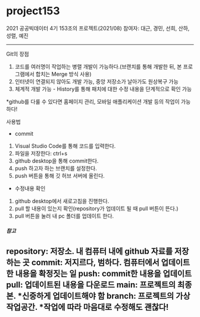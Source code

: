 # project153
2021 공공빅데이터 4기 153조의 프로젝트(2021/08)
참여자: 대근, 경민, 선희, 산하, 성렬, 예진

----------
Git의 장점
1. 코드를 여러명이 작업하는 병렬 개발이 가능하다.(브랜치를 통해 개발한 뒤, 본 프로그램에서 합치는 Merge 방식 사용)
2. 인터넷이 연결되지 않아도 개발 가능, 중앙 저장소가 날아가도 원상복구 가능
3. 체계적 개발 가능 - History를 통해 패치에 대한 수정 내용을 단계적으로 확인 가능

*github를 다룰 수 있다면 홈페이지 관리, 모바일 애플리케이션 개발 등의 작업이 가능하다!

사용법
- commit
1. Visual Studio Code를 통해 코드를 입력한다.
2. 파일을 저장한다: ctrl+s
3. github desktop을 통해 commit한다.
4. push 하고자 하는 브랜치를 설정한다.
5. push 버튼을 통해 깃 허브 서버에 올린다.

- 수정내용 확인
1. github desktop에서 새로고침을 진행한다.
2. pull 할 내용이 있는지 확인(repository가 업데이트 될 때 pull 버튼이 뜬다.)
3. pull 버튼을 눌러 내 pc 폴더를 업데이트 한다.


#### *참고*
repository: 저장소. 내 컴퓨터 내에 github 자료를 저장하는 곳
commit: 저지르다, 범하다. 컴퓨터에서 업데이트 한 내용을 확정짓는 일
push: commit한 내용을 업데이트
pull: 업데이트된 내용을 다운로드
main: 프로젝트의 최종본. *신중하게 업데이트해야 함
branch: 프로젝트의 가상작업공간. *작업에 따라 마음대로 수정해도 괜찮다!
-----------------
